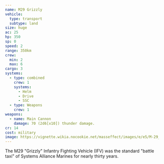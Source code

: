 ```yaml
---
name: M29 Grizzly
vehicle:
  type: transport
  subtype: land
size: huge
ac: 25
hp: 350
sp: 0
speed: 2
range: 350km
crew:
  min: 2
  max: 6
cargo: 3
systems:
  - type: combined
    crew: 1
    systems:
      - Helm
      - Drive
      - SSC
  - type: Weapons
    crew: 1
weapons:
  - name: Main Cannon
    damage: 70 (2d6[x10]) thunder damage.
cr: 14
cost: military
image: https://vignette.wikia.nocookie.net/masseffect/images/e/e5/M-29_Grizzly_on_Feros.png/revision/latest/scale-to-width-down/640?cb=20100831073900
---
```


The M29 "Grizzly" Infantry Fighting Vehicle (IFV) was the standard "battle taxi" of Systems Alliance Marines for nearly thirty years.
